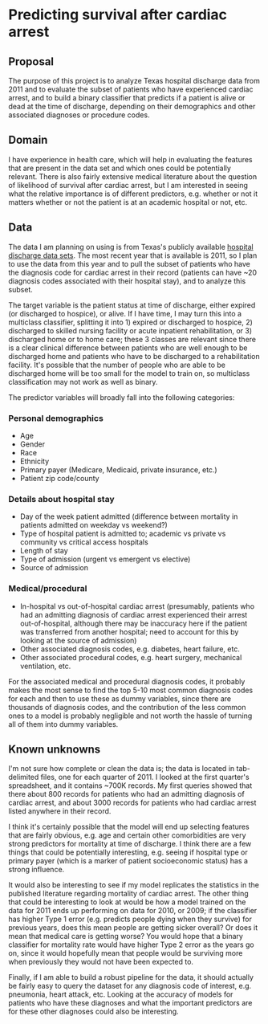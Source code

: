 # Predicting survival after cardiac arrest

## Proposal
The purpose of this project is to analyze Texas hospital discharge data from 2011 and to evaluate the subset of patients who have experienced cardiac arrest, and to build a binary classifier that predicts if a patient is alive or dead at the time of discharge, depending on their demographics and other associated diagnoses or procedure codes.

## Domain
I have experience in health care, which will help in evaluating the features that are present in the data set and which ones could be potentially relevant. There is also fairly extensive medical literature about the question of likelihood of survival after cardiac arrest, but I am interested in seeing what the relative importance is of different predictors, e.g. whether or not it matters whether or not the patient is at an academic hospital or not, etc.

## Data
The data I am planning on using is from Texas's publicly available [hospital discharge data sets](https://www.dshs.texas.gov/THCIC/Hospitals/Download.shtm). The most recent year that is available is 2011, so I plan to use the data from this year and to pull the subset of patients who have the diagnosis code for cardiac arrest in their record (patients can have ~20 diagnosis codes associated with their hospital stay), and to analyze this subset.

The target variable is the patient status at time of discharge, either expired (or discharged to hospice), or alive. If I have time, I may turn this into a multiclass classifier, splitting it into 1) expired or discharged to hospice, 2) discharged to skilled nursing facility or acute inpatient rehabilitation, or 3) discharged home or to home care; these 3 classes are relevant since there is a clear clinical difference between patients who are well enough to be discharged home and patients who have to be discharged to a rehabilitation facility. It's possible that the number of people who are able to be discharged home will be too small for the model to train on, so multiclass classification may not work as well as binary.

The predictor variables will broadly fall into the following categories:

### Personal demographics
* Age
* Gender
* Race
* Ethnicity
* Primary payer (Medicare, Medicaid, private insurance, etc.)
* Patient zip code/county

### Details about hospital stay
* Day of the week patient admitted (difference between mortality in patients admitted on weekday vs weekend?)
* Type of hospital patient is admitted to; academic vs private vs community vs critical access hospitals
* Length of stay
* Type of admission (urgent vs emergent vs elective)
* Source of admission

### Medical/procedural
* In-hospital vs out-of-hospital cardiac arrest (presumably, patients who had an admitting diagnosis of cardiac arrest experienced their arrest out-of-hospital, although there may be inaccuracy here if the patient was transferred from another hospital; need to account for this by looking at the source of admission)
* Other associated diagnosis codes, e.g. diabetes, heart failure, etc.
* Other associated procedural codes, e.g. heart surgery, mechanical ventilation, etc.

For the associated medical and procedural diagnosis codes, it probably makes the most sense to find the top 5-10 most common diagnosis codes for each and then to use these as dummy variables, since there are thousands of diagnosis codes, and the contribution of the less common ones to a model is probably negligible and not worth the hassle of turning all of them into dummy variables.

## Known unknowns
I'm not sure how complete or clean the data is; the data is located in tab-delimited files, one for each quarter of 2011. I looked at the first quarter's spreadsheet, and it contains ~700K records. My first queries showed that there about 800 records for patients who had an admitting diagnosis of cardiac arrest, and about 3000 records for patients who had cardiac arrest listed anywhere in their record.

I think it's certainly possible that the model will end up selecting features that are fairly obvious, e.g. age and certain other comorbidities are very strong predictors for mortality at time of discharge. I think there are a few things that could be potentially interesting, e.g. seeing if hospital type or primary payer (which is a marker of patient socioeconomic status) has a strong influence.

It would also be interesting to see if my model replicates the statistics in the published literature regarding mortality of cardiac arrest. The other thing that could be interesting to look at would be how a model trained on the data for 2011 ends up performing on data for 2010, or 2009; if the classifier has higher Type 1 error (e.g. predicts people dying when they survive) for previous years, does this mean people are getting sicker overall? Or does it mean that medical care is getting worse? You would hope that a binary classifier for mortality rate would have higher Type 2 error as the years go on, since it would hopefully mean that people would be surviving more when previously they would not have been expected to.

Finally, if I am able to build a robust pipeline for the data, it should actually be fairly easy to query the dataset for any diagnosis code of interest, e.g. pneumonia, heart attack, etc. Looking at the accuracy of models for patients who have these diagnoses and what the important predictors are for these other diagnoses could also be interesting.
